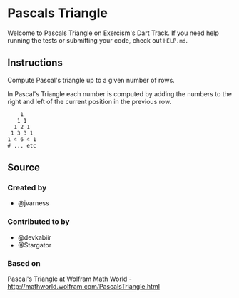 # Pascals Triangle

Welcome to Pascals Triangle on Exercism's Dart Track.
If you need help running the tests or submitting your code, check out `HELP.md`.

## Instructions

Compute Pascal's triangle up to a given number of rows.

In Pascal's Triangle each number is computed by adding the numbers to
the right and left of the current position in the previous row.

```text
    1
   1 1
  1 2 1
 1 3 3 1
1 4 6 4 1
# ... etc
```

## Source

### Created by

- @jvarness

### Contributed to by

- @devkabiir
- @Stargator

### Based on

Pascal's Triangle at Wolfram Math World - http://mathworld.wolfram.com/PascalsTriangle.html
